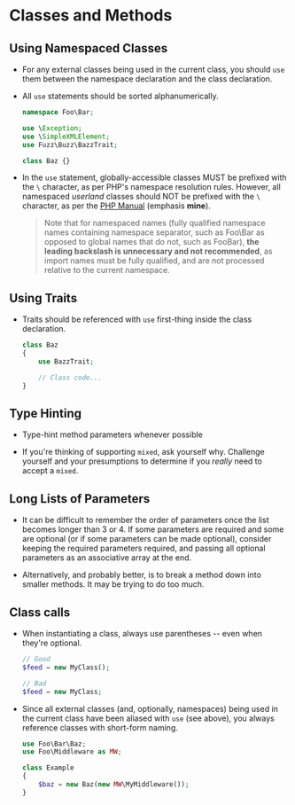 # Classes and Methods

## Using Namespaced Classes

* For any external classes being used in the current class, you should `use` them between the namespace declaration and the class declaration.

* All `use` statements should be sorted alphanumerically.

  ```php
  namespace Foo\Bar;

  use \Exception;
  use \SimpleXMLElement;
  use Fuzz\Buzz\BazzTrait;

  class Baz {}
  ```

* In the `use` statement, globally-accessible classes MUST be prefixed with the `\` character, as per PHP's namespace resolution rules. However, all namespaced _userland_ classes should NOT be prefixed with the `\` character, as per the [PHP Manual](http://php.net/manual/en/language.namespaces.importing.php) (emphasis **mine**).

  > Note that for namespaced names (fully qualified namespace names containing namespace separator, such as Foo\Bar as opposed to global names that do not, such as FooBar), **the leading backslash is unnecessary and not recommended**, as import names must be fully qualified, and are not processed relative to the current namespace.

## Using Traits

* Traits should be referenced with `use` first-thing inside the class declaration.

  ```php
  class Baz
  {
      use BazzTrait;

      // Class code...
  }
  ```

## Type Hinting

* Type-hint method parameters whenever possible

* If you're thinking of supporting `mixed`, ask yourself why. Challenge yourself and your presumptions to determine if you _really_ need to accept a `mixed`.

## Long Lists of Parameters

* It can be difficult to remember the order of parameters once the list becomes longer than 3 or 4. If some parameters are required and some are optional (or if some parameters can be made optional), consider keeping the required parameters required, and passing all optional parameters as an associative array at the end.

* Alternatively, and probably better, is to break a method down into smaller methods. It may be trying to do too much.

## Class calls

* When instantiating a class, always use parentheses -- even when they're optional.

  ```php
  // Good
  $feed = new MyClass();

  // Bad
  $feed = new MyClass;
  ```

* Since all external classes (and, optionally, namespaces) being used in the current class have been aliased with `use` (see above), you always reference classes with short-form naming.

  ```php
  use Foo\Bar\Baz;
  use Foo\Middleware as MW;
  
  class Example
  {
      $baz = new Baz(new MW\MyMiddleware());
  }
  ```
